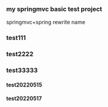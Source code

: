 ### my springmvc basic test project
springmvc+spring
rewrite name
### test111
### test2222
### test33333
#### test20220515
#### test20220517